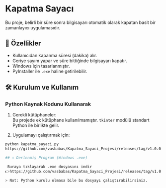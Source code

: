 # Kapatma Sayacı

Bu proje, belirli bir süre sonra bilgisayarı otomatik olarak kapatan basit bir zamanlayıcı uygulamasıdır.

## 🚀 Özellikler

- Kullanıcıdan kapanma süresi (dakika) alır.
- Geriye sayım yapar ve süre bittiğinde bilgisayarı kapatır.
- Windows için tasarlanmıştır.
- PyInstaller ile `.exe` haline getirilebilir.

## 🛠️ Kurulum ve Kullanım

### Python Kaynak Kodunu Kullanarak

1. Gerekli kütüphaneler:  
   Bu projede ek kütüphane kullanılmamıştır. `tkinter` modülü standart Python ile birlikte gelir.

2. Uygulamayı çalıştırmak için:

```bash
python kapatma_sayaci.py
https://github.com/vasbabas/Kapatma_Sayaci_Projesi/releases/tag/v1.0.0

## ⬇️ Derlenmiş Program (Windows .exe)

 Buraya tıklayarak .exe dosyasını indir
👉https://github.com/vasbabas/Kapatma_Sayaci_Projesi/releases/tag/v1.0.0

> Not: Python kurulu olmasa bile bu dosyayı çalıştırabilirsiniz.
